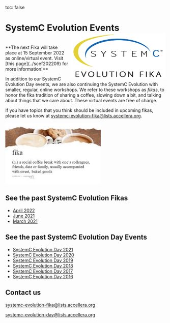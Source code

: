toc: false

# SystemC Evolution Events<img style="float: right; width:300px;" src="/images/scef.png">
<br>
**The next Fika will take place at 15 September 2022 as online/virtual event. Visit [this page](../scef202209) for more information!**

In addition to our SystemC Evolution Day events, we are also continuing the SystemC Evolution with smaller, regular, online workshops. We refer to these workshops as *fikas*, to honor the fika tradition of sharing a coffee, slowing down a bit, and talking about things that we care about. These virtual events are free of charge.

If you have topics that you think should be included in upcoming fikas, please let us know at [systemc-evolution-fika@lists.accellera.org](mailto:systemc-evolution-fika@lists.accellera.org).

<img style="width:300px;" src="/images/fika.jpg">


## See the past SystemC Evolution Fikas
* [April 2022](../scef202204/)
* [June 2021](../scef202106/)
* [March 2021](../scef202103/)

## See the past SystemC Evolution Day Events

* [SystemC Evolution Day 2021](../sced2021/)
* [SystemC Evolution Day 2020](../sced2020/)
* [SystemC Evolution Day 2019](../sced2019/)
* [SystemC Evolution Day 2018](../sced2018/)
* [SystemC Evolution Day 2017](../sced2017/)
* [SystemC Evolution Day 2016](../sced2016/)

## Contact us

[systemc-evolution-fika@lists.accellera.org](mailto:systemc-evolution-fika@lists.accellera.org)

[systemc-evolution-day@lists.accellera.org](mailto:systemc-evolution-day@lists.accellera.org)
